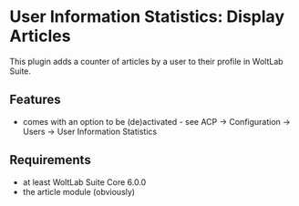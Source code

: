 # User Information Statistics: Display Articles

This plugin adds a counter of articles by a user to their profile in WoltLab Suite.

## Features
- comes with an option to be (de)activated - see ACP -> Configuration -> Users -> User Information Statistics
  

## Requirements
- at least WoltLab Suite Core 6.0.0
- the article module (obviously)
